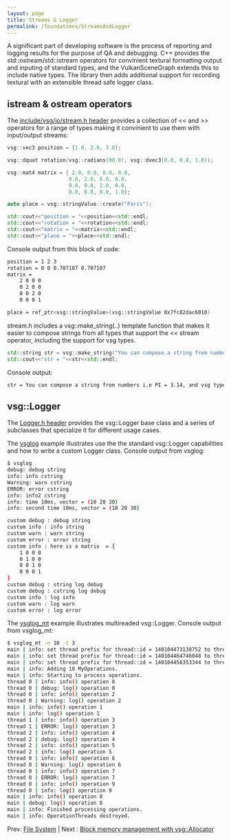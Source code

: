 ```yaml
---
layout: page
title: Streams & Logger
permalink: /foundations/StreamsAndLogger
---
```


A significant part of developing software is the process of reporting and logging results for the purpose of QA and debugging. C++ provides the std::ostream/std::istream operators for convinient textural formatting output and inputing of standard types, and the VulkanSceneGraph extends this to include native types.  The library then adds additional support for recording textural with an extensible thread safe logger class.

## istream & ostream operators

The [include/vsg/io/stream.h header](https://github.com/vsg-dev/VulkanSceneGraph/tree/master/include/vsg/io/stream.h#L31) provides a collection of << and >> operators for a range of types making it convinient to use them with input/output streams:

~~~ cpp
vsg::vec3 position = {1.0, 2.0, 3.0};

vsg::dquat rotation(vsg::radians(90.0), vsg::dvec3(0.0, 0.0, 1.0));

vsg::mat4 matrix = { 2.0, 0.0, 0.0, 0.0,
                    0.0, 2.0, 0.0, 0.0,
                    0.0, 0.0, 2.0, 0.0,
                    0.0, 0.0, 0.0, 1.0};

auto place = vsg::stringValue::create("Paris");

std::cout<<"position = "<<position<<std::endl;
std::cout<<"rotation = "<<rotation<<std::endl;
std::cout<<"matrix = "<<matrix<<std::endl;
std::cout<<"place = "<<place<<std::endl;
~~~

Console output from this block of code:

~~~ sh
position = 1 2 3
rotation = 0 0 0.707107 0.707107
matrix =
    2 0 0 0
    0 2 0 0
    0 0 2 0
    0 0 0 1

place = ref_ptr<vsg::stringValue>(vsg::stringValue 0x7fc82dac6010)
~~~

stream.h includes a vsg::make_string(..) template function that makes it easier to compose strings from all types that support the << stream operator, including the support for vsg types.

~~~ cpp
std::string str = vsg::make_string("You can compose a string from numbers i.e PI = ", 3.14, ", and vsg types like vsg::vec3 position = ", position);
std::cout<<"str = "<<str<<std::endl;
~~~

Console output:

~~~ sh
str = You can compose a string from numbers i.e PI = 3.14, and vsg types like vsg::vec3 position = 1 2 3
~~~


## vsg::Logger

The [Logger.h header](https://github.com/vsg-dev/VulkanSceneGraph/tree/master/include/vsg/io/Logger.h#L25) provides the vsg::Logger base class and a series of subclasses that specialize it for different usage cases.

The [vsglog](https://github.com/vsg-dev/vsgExamples/blob/master/examples/io/vsglog/vsglog.cpp) example illustrates use the the standard vsg::Logger capabilities and how to write a custom Logger class. Console output from vsglog:

~~~ sh
$ vsglog
debug: debug string
info: info cstring
Warning: warn cstring
ERROR: error cstring
info: info2 cstring
info: time 10ms, vector = (10 20 30)
info: second time 10ms, vector = (10 20 30)

custom debug : debug string
custom info : info string
custom warn : warn string
custom error : error string
custom info : here is a matrix  = {
    1 0 0 0
    0 1 0 0
    0 0 1 0
    0 0 0 1
}
custom debug : string log debug
custom debug : cstring log debug
custom info : log info
custom warn : log warn
custom error : log error
~~~

The [vsglog_mt](https://github.com/vsg-dev/vsgExamples/blob/master/examples/io/vsglog/vsglog.cpp) example illustrates multireaded vsg::Logger. Console output from vsglog_mt:

~~~ sh
$ vsglog_mt -n 10 -t 3
main | info: set thread prefix for thread::id = 140104473138752 to thread 0 |
main | info: set thread prefix for thread::id = 140104464746048 to thread 1 |
main | info: set thread prefix for thread::id = 140104456353344 to thread 2 |
main | info: Adding 10 MyOperations.
main | info: Starting to process operations.
thread 0 | info: info() operation 0
thread 0 | debug: log() operation 0
thread 0 | info: info() operation 2
thread 0 | Warning: log() operation 2
main | info: info() operation 1
main | info: log() operation 1
thread 1 | info: info() operation 3
thread 1 | ERROR: log() operation 3
thread 2 | info: info() operation 4
thread 2 | debug: log() operation 4
thread 2 | info: info() operation 5
thread 2 | info: log() operation 5
thread 0 | info: info() operation 6
thread 0 | Warning: log() operation 6
thread 0 | info: info() operation 7
thread 0 | ERROR: log() operation 7
thread 0 | info: info() operation 9
thread 0 | info: log() operation 9
main | info: info() operation 8
main | debug: log() operation 8
main | info: Finished processing operations.
main | info: OperationThreads destroyed.
~~~


Prev: [File System](FileSystem.md) | Next : [Block memory management with vsg::Allocator](Allocator.md)

